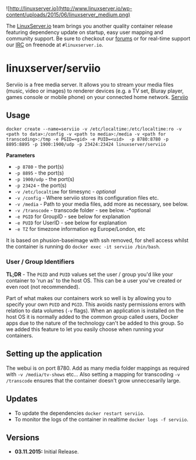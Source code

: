 ![http://linuxserver.io](http://www.linuxserver.io/wp-content/uploads/2015/06/linuxserver_medium.png)

The [LinuxServer.io](https://www.linuxserver.io/) team brings you another quality container release featuring dependency update on startup, easy user mapping and community support. Be sure to checkout our [forums](https://forum.linuxserver.io/index.php) or for real-time support our [IRC](https://www.linuxserver.io/index.php/irc/) on freenode at `#linuxserver.io`.

# linuxserver/serviio

Serviio is a free media server. It allows you to stream your media files (music, video or images) to renderer devices (e.g. a TV set, Bluray player, games console or mobile phone) on your connected home network. [Serviio](http://serviio.org/)

## Usage

```
docker create --name=serviio -v /etc/localtime:/etc/localtime:ro -v <path to data>:/config -v <path to media>:/media -v <path for transcoding>:/tmp -e PGID=<gid> -e PUID=<uid>  -p 8780:8780 -p 8895:8895 -p 1900:1900/udp -p 23424:23424 linuxserver/serviio
```

**Parameters**

* `-p 8780` - the port(s)
* `-p 8895` - the port(s)
* `-p 1900/udp` - the port(s)
* `-p 23424` - the port(s)
* `-v /etc/localtime` for timesync - *optional*
* `-v /config` - Where serviio stores its configuration files etc.
* `-v /media` - Path to your media files, add more as necessary, see below.
* `-v /transcode` - transcode  folder - see below. -*optional
* `-e PGID` for GroupID - see below for explanation
* `-e PUID` for UserID - see below for explanation
* `-e TZ` for timezone information eg Europe/London, etc

It is based on phusion-baseimage with ssh removed, for shell access whilst the container is running do `docker exec -it serviio /bin/bash`.

### User / Group Identifiers

**TL;DR** - The `PGID` and `PUID` values set the user / group you'd like your container to 'run as' to the host OS. This can be a user you've created or even root (not recommended).

Part of what makes our containers work so well is by allowing you to specify your own `PUID` and `PGID`. This avoids nasty permissions errors with relation to data volumes (`-v` flags). When an application is installed on the host OS it is normally added to the common group called users, Docker apps due to the nature of the technology can't be added to this group. So we added this feature to let you easily choose when running your containers.

## Setting up the application

The webui is on port 8780. Add as many media folder mappings as required with `-v /media/tv-shows` etc... Also setting a mapping for transcoding `-v /transcode`  ensures that the container doesn't grow unneccesarily large.


## Updates

* To update the dependencies `docker restart serviio`.
* To monitor the logs of the container in realtime `docker logs -f serviio`.



## Versions

+ **03.11.2015:** Initial Release.

